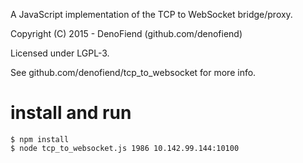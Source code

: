A JavaScript implementation of the TCP to WebSocket bridge/proxy.

Copyright (C) 2015 - DenoFiend (github.com/denofiend)

Licensed under LGPL-3.

See github.com/denofiend/tcp_to_websocket for more info.

install and run 
=====

	$ npm install
  	$ node tcp_to_websocket.js 1986 10.142.99.144:10100
